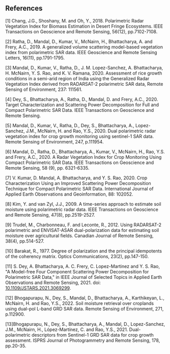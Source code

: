 
## References
<a id="1">[1]</a> 
Chang, J.G., Shoshany, M. and Oh, Y., 2018. Polarimetric Radar Vegetation Index for Biomass Estimation in Desert Fringe Ecosystems. IEEE Transactions on Geoscience and Remote Sensing, 56(12), pp.7102-7108.

<a id="2">[2]</a> 
Ratha, D., Mandal, D., Kumar, V., McNairn, H., Bhattacharya, A. and Frery, A.C., 2019. A generalized volume scattering model-based vegetation index from polarimetric SAR data. IEEE Geoscience and Remote Sensing Letters, 16(11), pp.1791-1795.

<a id="3">[3]</a> 
Mandal, D., Kumar, V., Ratha, D., J. M. Lopez-Sanchez, A. Bhattacharya, H. McNairn, Y. S. Rao, and K. V. Ramana, 2020. Assessment of rice growth conditions in a semi-arid region of India using the Generalized Radar Vegetation Index derived from RADARSAT-2 polarimetric SAR data, Remote Sensing of Environment, 237: 111561.

<a id="4">[4]</a> 
Dey, S., Bhattacharya, A., Ratha, D., Mandal, D. and Frery, A.C., 2020. Target Characterization and Scattering Power Decomposition for Full and Compact Polarimetric SAR Data. IEEE Transactions on Geoscience and Remote Sensing.

<a id="5">[5]</a> 
Mandal, D., Kumar, V., Ratha, D., Dey, S., Bhattacharya, A., Lopez-Sanchez, J.M., McNairn, H. and Rao, Y.S., 2020. Dual polarimetric radar vegetation index for crop growth monitoring using sentinel-1 SAR data. Remote Sensing of Environment, 247, p.111954.

<a id="6">[6]</a> 
Mandal, D., Ratha, D., Bhattacharya, A., Kumar, V., McNairn, H., Rao, Y.S. and Frery, A.C., 2020. A Radar Vegetation Index for Crop Monitoring Using Compact Polarimetric SAR Data. IEEE Transactions on Geoscience and Remote Sensing, 58 (9), pp. 6321-6335.

<a id="7">[7]</a> 
V. Kumar, D. Mandal, A. Bhattacharya, and Y. S. Rao, 2020. Crop Characterization Using an Improved Scattering Power Decomposition Technique for Compact Polarimetric SAR Data. International Journal of Applied Earth Observations and Geoinformation, 88: 102052.

<a id="8">[8]</a> 
Kim, Y. and van Zyl, J.J., 2009. A time-series approach to estimate soil moisture using polarimetric radar data. IEEE Transactions on Geoscience and Remote Sensing, 47(8), pp.2519-2527.

<a id="9">[9]</a> 
Trudel, M., Charbonneau, F. and Leconte, R., 2012. Using RADARSAT-2 polarimetric and ENVISAT-ASAR dual-polarization data for estimating soil moisture over agricultural fields. Canadian Journal of Remote Sensing, 38(4), pp.514-527.

<a id="10">[10]</a> 
Barakat, R., 1977. Degree of polarization and the principal idempotents of the coherency matrix. Optics Communications, 23(2), pp.147-150.

<a id="11">[11]</a> S. Dey, A. Bhattacharya, A. C. Frery, C. Lopez-Martinez and Y. S. Rao, "A Model-free Four Component Scattering Power Decomposition for Polarimetric SAR Data," in IEEE Journal of Selected Topics in Applied Earth Observations and Remote Sensing, 2021. doi: [10.1109/JSTARS.2021.3069299](https://doi.org/10.1109/JSTARS.2021.3069299). 

<a id="12">[12]</a> Bhogapurapu, N., Dey, S., Mandal, D., Bhattacharya, A., Karthikeyan, L., McNairn, H. and Rao, Y.S., 2022. Soil moisture retrieval over croplands using dual-pol L-band GRD SAR data. Remote Sensing of Environment, 271, p.112900. 

<a id="13">[13]</a>Bhogapurapu, N., Dey, S., Bhattacharya, A., Mandal, D., Lopez-Sanchez, J.M., McNairn, H., López-Martínez, C. and Rao, Y.S., 2021. Dual-polarimetric descriptors from Sentinel-1 GRD SAR data for crop growth assessment. ISPRS Journal of Photogrammetry and Remote Sensing, 178, pp.20-35.


